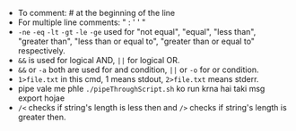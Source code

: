 - To comment: # at the beginning of the line
- For multiple line comments: " : ' <text> ' "
- `-ne` `-eq` `-lt` `-gt` `-le` `-ge` used for "not equal", "equal", "less than", "greater than", "less than or equal to", "greater than or equal to" respectively.
- `&&` is used for logical AND, `||` for logical OR.
- `&&` or `-a` both are used for and condition, `||` or `-o` for or condition.
- `1>file.txt` in this cmd, 1 means stdout, `2>file.txt` means stderr.
- pipe vale me phle `./pipeThroughScript.sh` ko run krna hai taki msg export hojae
- `/<` checks if string's length is less then and `/>` checks if string's length is greater then.
